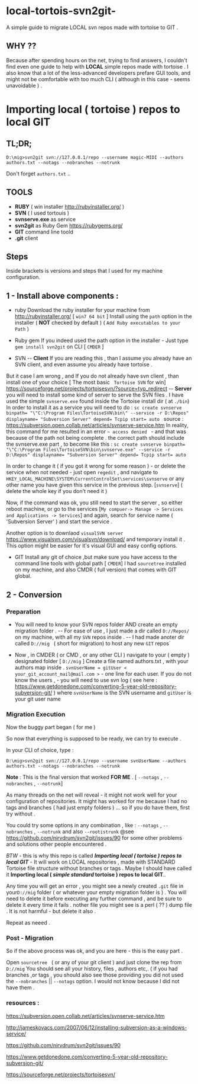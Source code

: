 # local-tortois-svn2git-
A simple guide to migrate LOCAL svn repos made with tortoise to GIT .

## WHY ?? 

Because after spending hours on the net, trying to find answers, I couldn't find even one guide to help with **LOCAL** simple repos made with tortoise .
I also know that a lot of the less-advanced developers prefare GUI tools, and might not be comfortable with too much CLI ( although in this case - seems unavoidable ) . 


# Importing local ( tortoise ) repos to local GIT 
## TL;DR; ##
`D:\mig>svn2git svn://127.0.0.1/repo --username magic-MIDI --authors authors.txt
--notags --nobranches --notrunk`

Don't forget `authors.txt` ..
## TOOLS 
- **RUBY** ( win installer http://rubyinstaller.org/ ) 
- **SVN** ( I used tortouis )
- **svnserve.exe** as service
- **svn2git** as Ruby Gem https://rubygems.org/
- **GIT** command line toold 
- **.git** client

## Steps 

Inside brackets is versions and steps that I used for my machine configuration.

## 1 - Install above components :
 - ruby
Download the ruby installer for your machine from  http://rubyinstaller.org/ [  `win7 64 bit` ] 
Install using the `path` option in the installer ( **NOT** checked by default )
( `Add Ruby executables to your Path` )

- Ruby gem 
If you indeed used the path option in the installer - Just type `gem install svn2git` on CLI [ `CMDER` ]

- SVN 
-- **Client**
If you are reading this , than I assume you already have an SVN client, and even assume you already have tortoise . 

But it case I am wrong , and If you do not already have svn client , than install one of your choice [  The most basic ` Tortoise SVN` for win] https://sourceforge.net/projects/tortoisesvn/?source=typ_redirect
-- **Server**
you will need to install some kind of server to serve the SVN files .
I have used the simple `svnserve.exe` found inside the Tortoise install dir ( at `./bin`)
In order to install it as a service you will need to do :
`sc create svnserve binpath= "\"C:\Program Files\TortoiseSVN\bin\" --service -r D:\Repos" displayname= "Subversion Server" depend= Tcpip start= auto `
source : https://subversion.open.collab.net/articles/svnserve-service.htm
In reality, this command for me resulted in an error `~ access denied ` - and that was because of the path not being complete . the correct path should include the svnserve.exe part , to become like this :
`sc create svnserve binpath= "\"C:\Program Files\TortoiseSVN\bin\svnserve.exe" --service -r D:\Repos" displayname= "Subversion Server" depend= Tcpip start= auto `

In order to change it ( if you got it wrong for some reason ) - or delete the service when not needed -  just open `regedit` , and navigate to `HKEY_LOCAL_MACHINE\SYSTEM\CurrentControlSet\services\svnserve` or any other name you have given this service in the previous step. [`svnserve`] ( delete the whole key if you don't need it )

Now, if the command was ok, you still need to start the server , so either reboot machine, or go to the services [`My compuer-> Manage -> Services and Applications -> Services`] and again, search for service name ( 'Subversion Server' ) and start the service .

Another option is to downlaod `visualSVN server ` https://www.visualsvn.com/visualsvn/download/ and temporary install it . This option might be easier for it's visual GUI and easy config options.
- GIT 
Install any git of choice ,but make sure you have access to the command line tools with global path [ `CMDER`]
I had `sourcetree` installed on my machine, and also CMDR ( full version) that comes with GIT global.

## 2 - Conversion
### Preparation 

- You will need to know your SVN repos folder AND create an empty migration folder .
-- For ease of use , I just made a dir called `D://Repos/` on my machine, with all my `SVN` repos inside .
-- I had made anoter dir called `D://mig ` ( short for migration) to host any new `GIT` repos`

- Now , in CMDER ( or CMD , or any other CLI ) navigate to your ( empty ) designated folder [ `D://mig` ]
Create a file named authors.txt , with your authors map inside .
`svnUserName = gitUser < your_git_account_mail@mail.com >`  - one line for each user.
If you do not know the users , - you will need to use svn log ( see here : https://www.getdonedone.com/converting-5-year-old-repository-subversion-git/ ) 
where `svnUserName` is the SVN username and `gitUser` is your git user name

### Migration Execution
Now the buggy part began ( for me )

So now that everything is supposed to be ready, we can try to execute .

In your CLI of choice, type : 

`D:\mig>svn2git svn://127.0.0.1/repo --username svnUserName --authors authors.txt
--notags --nobranches --notrunk`

**Note**  : This is the final version that worked **FOR ME** . [  `--notags` , `--nobranches` ,  `--notrunk`]

As many threads on the net will reveal - it might not work well for your configuration of repositories.
It might has worked for me because I had no tags and branches ( had just empty folders ) ... so if you do have them, first try without  .

You could try some options in any combination , like : `--notags` , `--nobranches` ,  `--notrunk` and also `--rootistrunk`
@see https://github.com/nirvdrum/svn2git/issues/90 for some other problems and solutions other people encountered . 

*BTW* - this is why this repo is called ***Importing local ( tortoise ) repos to local GIT*** - It will work on LOCAL repositories , made with STANDARD Tortoise file structure without branches or tags . Maybe I should have called it  **Importing local ( *simple standard* tortoise ) repos to local GIT**..


Any time you will get an error , you might see a newly created `.git` file in your`D://mig` folder ( or whatever your empty migration folder is ) .
You will need to delete it before executing any further command , and be sure to delete it every time it fails . 
nother file you might see is a perl ( ?? ) dump file . It is not harmful - but delete it also .

Repeat as neeed .
### Post - Migration

So if the above process was ok, and you are here - this is the easy part .

Open `sourcetree ` ( or any of your git client ) and just clone the rep from `D://mig`
You should see all your history, files , authors etc,. 
( if you had branches ,or tags , you should also see those providing you did not used the `--nobranches` || `--notags` option. I would not know because I did not have them .

### resources :
https://subversion.open.collab.net/articles/svnserve-service.htm

http://jameskovacs.com/2007/06/12/installing-subversion-as-a-windows-service/

https://github.com/nirvdrum/svn2git/issues/90

https://www.getdonedone.com/converting-5-year-old-repository-subversion-git/

https://sourceforge.net/projects/tortoisesvn/
